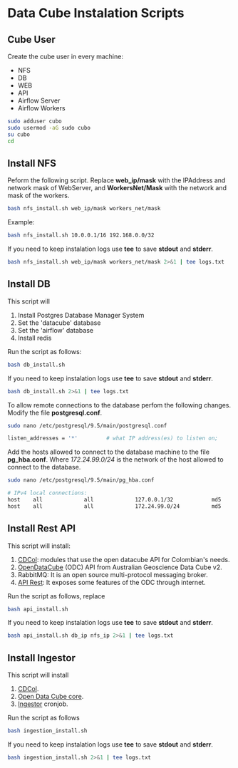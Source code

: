 # Data Cube Instalation Scripts

## Cube User

Create the cube user in every machine:

* NFS
* DB
* WEB
* API
* Airflow Server
* Airflow Workers

```sh 
sudo adduser cubo
sudo usermod -aG sudo cubo
su cubo
cd
```

## Install NFS

Peform the following script. Replace **web_ip/mask** with the IPAddress and network mask of WebServer, and **WorkersNet/Mask** with the network and mask of the workers.

```sh 
bash nfs_install.sh web_ip/mask workers_net/mask
```

Example:

```sh 
bash nfs_install.sh 10.0.0.1/16 192.168.0.0/32
```

If you need to keep instalation logs use **tee** to save **stdout** and **stderr**.

```sh
bash nfs_install.sh web_ip/mask workers_net/mask 2>&1 | tee logs.txt
```


## Install DB

This script will

1. Install Postgres Database Manager System
2. Set the 'datacube' database
3. Set the 'airflow' database
4. Install redis

Run the script as follows:

```sh 
bash db_install.sh
```

If you need to keep instalation logs use **tee** to save **stdout** and **stderr**.

```sh
bash db_install.sh 2>&1 | tee logs.txt
```

To allow remote connections to the database perfom the following changes. Modify the file **postgresql.conf**.

```sh 
sudo nano /etc/postgresql/9.5/main/postgresql.conf

listen_addresses = '*'         # what IP address(es) to listen on;
```

Add the hosts allowed to connect to the database machine to the file **pg_hba.conf**. Where *172.24.99.0/24* is the network of the host allowed to connect to the database.

```sh 
sudo nano /etc/postgresql/9.5/main/pg_hba.conf

# IPv4 local connections:
host    all             all             127.0.0.1/32            md5
host    all             all             172.24.99.0/24          md5
```

## Install Rest API

This script will install:

1. [CDCol](https://gitlab.virtual.uniandes.edu.co/datacube-ideam/CDCol): modules that use the open datacube API for Colombian's needs.
2. [OpenDataCube](https://gitlab.virtual.uniandes.edu.co/datacube-ideam/agdc-v2) (ODC) API from Australian Geoscience Data Cube v2.
3. RabbitMQ: It is an open source multi-protocol messaging broker.
4. [API Rest](https://gitlab.virtual.uniandes.edu.co/datacube-ideam/api-rest): It exposes some features of the ODC through internet.

Run the script as follows, replace

```sh 
bash api_install.sh 
```

If you need to keep instalation logs use **tee** to save **stdout** and **stderr**.

```sh
bash api_install.sh db_ip nfs_ip 2>&1 | tee logs.txt
```

## Install Ingestor

This script will install

1. [CDCol](https://gitlab.virtual.uniandes.edu.co/datacube-ideam/CDCol).
2. [Open Data Cube core](https://github.com/opendatacube/datacube-core.git). 
3. [Ingestor](https://gitlab.virtual.uniandes.edu.co/datacube-ideam/ingestion-scheduler) cronjob. 

Run the script as follows

```sh 
bash ingestion_install.sh
```

If you need to keep instalation logs use **tee** to save **stdout** and **stderr**.

```sh
bash ingestion_install.sh 2>&1 | tee logs.txt
```
